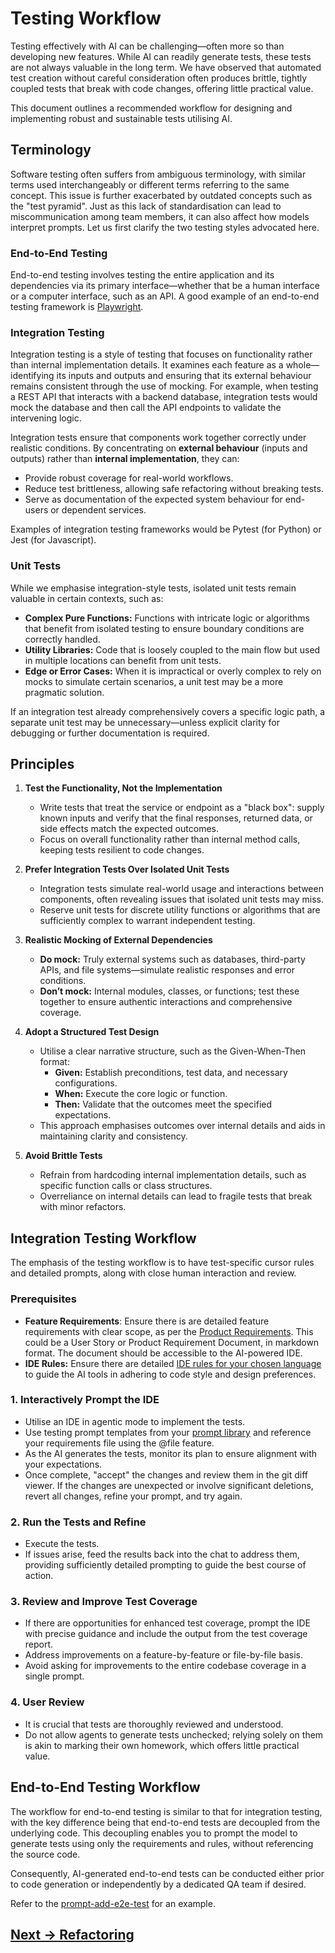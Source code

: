 # Testing Workflow

Testing effectively with AI can be challenging—often more so than developing new features. While AI can readily generate tests, these tests are not always valuable in the long term. We have observed that automated test creation without careful consideration often produces brittle, tightly coupled tests that break with code changes, offering little practical value.

This document outlines a recommended workflow for designing and implementing robust and sustainable tests utilising AI.

## Terminology

Software testing often suffers from ambiguous terminology, with similar terms used interchangeably or different terms referring to the same concept. This issue is further exacerbated by outdated concepts such as the "test pyramid". Just as this lack of standardisation can lead to miscommunication among team members, it can also affect how models interpret prompts. Let us first clarify the two testing styles advocated here.

### End-to-End Testing

End-to-end testing involves testing the entire application and its dependencies via its primary interface—whether that be a human interface or a computer interface, such as an API. A good example of an end-to-end testing framework is [Playwright](https://playwright.dev/).

### Integration Testing

Integration testing is a style of testing that focuses on functionality rather than internal implementation details. It examines each feature as a whole—identifying its inputs and outputs and ensuring that its external behaviour remains consistent through the use of mocking. For example, when testing a REST API that interacts with a backend database, integration tests would mock the database and then call the API endpoints to validate the intervening logic.

Integration tests ensure that components work together correctly under realistic conditions. By concentrating on **external behaviour** (inputs and outputs) rather than **internal implementation**, they can:

- Provide robust coverage for real-world workflows.
- Reduce test brittleness, allowing safe refactoring without breaking tests.
- Serve as documentation of the expected system behaviour for end-users or dependent services.

Examples of integration testing frameworks would be Pytest (for Python) or Jest (for Javascript).

### Unit Tests

While we emphasise integration-style tests, isolated unit tests remain valuable in certain contexts, such as:

- **Complex Pure Functions:** Functions with intricate logic or algorithms that benefit from isolated testing to ensure boundary conditions are correctly handled.
- **Utility Libraries:** Code that is loosely coupled to the main flow but used in multiple locations can benefit from unit tests.
- **Edge or Error Cases:** When it is impractical or overly complex to rely on mocks to simulate certain scenarios, a unit test may be a more pragmatic solution.

If an integration test already comprehensively covers a specific logic path, a separate unit test may be unnecessary—unless explicit clarity for debugging or further documentation is required. 

## Principles

1. **Test the Functionality, Not the Implementation**  
   - Write tests that treat the service or endpoint as a "black box": supply known inputs and verify that the final responses, returned data, or side effects match the expected outcomes.  
   - Focus on overall functionality rather than internal method calls, keeping tests resilient to code changes.

2. **Prefer Integration Tests Over Isolated Unit Tests**  
   - Integration tests simulate real-world usage and interactions between components, often revealing issues that isolated unit tests may miss.  
   - Reserve unit tests for discrete utility functions or algorithms that are sufficiently complex to warrant independent testing.

3. **Realistic Mocking of External Dependencies**  
   - **Do mock:** Truly external systems such as databases, third-party APIs, and file systems—simulate realistic responses and error conditions.  
   - **Don’t mock:** Internal modules, classes, or functions; test these together to ensure authentic interactions and comprehensive coverage.

4. **Adopt a Structured Test Design**  
   - Utilise a clear narrative structure, such as the Given-When-Then format:
     - **Given:** Establish preconditions, test data, and necessary configurations.
     - **When:** Execute the core logic or function.
     - **Then:** Validate that the outcomes meet the specified expectations.
   - This approach emphasises outcomes over internal details and aids in maintaining clarity and consistency.

5. **Avoid Brittle Tests**  
   - Refrain from hardcoding internal implementation details, such as specific function calls or class structures.  
   - Overreliance on internal details can lead to fragile tests that break with minor refactors.

## Integration Testing Workflow

The emphasis of the testing workflow is to have test-specific cursor rules and detailed prompts, along with close human interaction and review. 

### Prerequisites

- **Feature Requirements**: Ensure there is are detailed feature requirements with clear scope, as per the [Product Requirements](product-requirements.md). This could be a User Story or Product Requirement Document, in markdown format. The document should be accessible to the AI-powered IDE.
- **IDE Rules:** Ensure there are detailed [IDE rules for your chosen language](../../pages/appendix/language-specific) to guide the AI tools in adhering to code style and design preferences.

### 1. Interactively Prompt the IDE

- Utilise an IDE in agentic mode to implement the tests.
- Use testing prompt templates from your [prompt library](../../pages/appendix/prompt-library) and reference your requirements file using the @file feature.
- As the AI generates the tests, monitor its plan to ensure alignment with your expectations.
- Once complete, "accept" the changes and review them in the git diff viewer. If the changes are unexpected or involve significant deletions, revert all changes, refine your prompt, and try again.

### 2. Run the Tests and Refine  

- Execute the tests.
- If issues arise, feed the results back into the chat to address them, providing sufficiently detailed prompting to guide the best course of action.

### 3. Review and Improve Test Coverage  

- If there are opportunities for enhanced test coverage, prompt the IDE with precise guidance and include the output from the test coverage report.
- Address improvements on a feature-by-feature or file-by-file basis.
- Avoid asking for improvements to the entire codebase coverage in a single prompt.

### 4. User Review  

- It is crucial that tests are thoroughly reviewed and understood.  
- Do not allow agents to generate tests unchecked; relying solely on them is akin to marking their own homework, which offers little practical value.

## End-to-End Testing Workflow

The workflow for end-to-end testing is similar to that for integration testing, with the key difference being that end-to-end tests are decoupled from the underlying code. This decoupling enables you to prompt the model to generate tests using only the requirements and rules, without referencing the source code.

Consequently, AI-generated end-to-end tests can be conducted either prior to code generation or independently by a dedicated QA team if desired.

Refer to the [prompt-add-e2e-test](../../pages/appendix/prompt-library/testing/prompt-add-e2e-test.md) for an example.

## [Next -> Refactoring](refactoring.md)